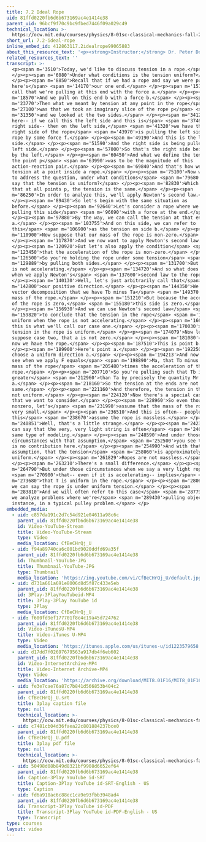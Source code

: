 ```yaml
---
title: 7.2 Ideal Rope
uid: 81ffd0220fb6d6b673169ac4e1414e38
parent_uid: 96bcf9f70c9bc9fbed7446f09a029c49
technical_location: >-
  https://ocw.mit.edu/courses/physics/8-01sc-classical-mechanics-fall-2016/week-2-newtons-laws/7.2-ideal-rope/7.2-ideal-rope
short_url: 7.2-ideal-rope
inline_embed_id: 412863117.2idealrope99065883
about_this_resource_text: '<p><strong>Instructor:</strong> Dr. Peter Dourmashkin</p>'
related_resources_text: ''
transcript: >-
  <p><span m='3510'>Today, we'd like to discuss tension in a rope.</span>
  </p><p><span m='6080'>Under what conditions is the tension uniform?</span>
  </p><p><span m='8850'>Recall that if we had a rope and say we were pulling--
  here's</span> <span m='14170'>our one end.</span> </p><p><span m='15170'>We'll
  call that we're pulling at this end with the force a.</span> </p><p><span
  m='18570'>And we pull on this end b with a force b.</span> </p><p><span
  m='23770'>Then what we meant by tension at any point in the rope</span> <span
  m='27100'>was that we took an imaginary slice of the rope p</span> <span
  m='31350'>and we looked at the two sides.</span> </p><p><span m='34120'>And
  here-- if we call this the left side and this is</span> <span m='37460'>the
  right side-- then on the left side,</span> <span m='41320'>we have that the
  right side of the rope</span> <span m='43970'>is pulling the left side of the
  rope by some force f.</span> </p><p><span m='49190'>And this is the left
  side.</span> </p><p><span m='51590'>And the right side is being pulled by the
  left side.</span> </p><p><span m='57000'>So that's the right side being pulled
  by the left.</span> </p><p><span m='60450'>And what we define the tension at
  the point p</span> <span m='63990'>was to be the magnitude of this
  action-reaction pair.</span> </p><p><span m='69840'>And that's how we define
  tension at a point inside a rope.</span> </p><p><span m='75100'>Now we'd like
  to address the question, under what conditions</span> <span m='79680'>can we
  say that the tension is uniform?</span> </p><p><span m='82830'>Which means
  that at all points p, the tension is the same.</span> </p><p><span
  m='86250'>In order to analyze this, we'll apply Newton's second law.</span>
  </p><p><span m='89430'>So let's begin with the same situation as
  before.</span> </p><p><span m='92640'>Let's consider a rope where we're
  pulling this side</span> <span m='96690'>with a force at the end.</span>
  </p><p><span m='97880'>By the way, we can call the tension at that end T of
  a.</span> </p><p><span m='103755'>And on this side, we can refer to
  this</span> <span m='106900'>as the tension on side b.</span> </p><p><span
  m='110900'>Now suppose that our mass of the rope is non-zero.</span>
  </p><p><span m='117870'>And we now want to apply Newton's second law.</span>
  </p><p><span m='120920'>But let's also apply the condition</span> <span
  m='123450'>that the acceleration of the rope is non-zero.</span> </p><p><span
  m='126500'>So you're holding the rope under some tension</span> <span
  m='129889'>by pulling both sides.</span> </p><p><span m='131700'>But the rope
  is not accelerating.</span> </p><p><span m='134720'>And so what does that mean
  when we apply Newton's</span> <span m='137600'>second law to the rope?</span>
  </p><p><span m='140130'>Well, let's just arbitrarily call that</span> <span
  m='142800'>our positive direction.</span> </p><p><span m='144350'>We see by
  vector decomposition that we have Tb minus Ta</span> <span m='149370'>equals
  mass of the rope.</span> </p><p><span m='151210'>But because the acceleration
  of the rope is zero,</span> <span m='155180'>this side is zero.</span>
  </p><p><span m='156930'>And we can use Newton's second law</span> <span
  m='159820'>to conclude that the tension in the rope</span> <span m='162910'>is
  uniform when the rope is not accelerating.</span> </p><p><span m='166180'>And
  this is what we'll call our case one.</span> </p><p><span m='170030'>A zero
  tension in the rope is uniform.</span> </p><p><span m='174079'>Now let's
  suppose case two, that a is not zero.</span> </p><p><span m='181080'>And so
  now we have the rope.</span> </p><p><span m='187510'>This is point b.</span>
  </p><p><span m='189900'>Here's point a.</span> </p><p><span m='192250'>We'll
  choose a uniform direction a.</span> </p><p><span m='194213'>And now we can
  see when we apply F equals</span> <span m='198890'>Ma, that Tb minus Ta equals
  mass of the rope</span> <span m='205480'>times the acceleration of the
  rope.</span> </p><p><span m='207710'>So you're pulling such that Tb is
  greater</span> <span m='212960'>than Ta by precisely the quantity Mr times
  a.</span> </p><p><span m='218160'>So the tension at the ends are not the
  same.</span> </p><p><span m='221160'>And therefore, the tension in the rope is
  not uniform.</span> </p><p><span m='224120'>Now there's a special case here
  that we want to consider.</span> </p><p><span m='228960'>So even though a is
  nonzero, let's</span> <span m='231990'>assume that the mass of the rope is
  very small.</span> </p><p><span m='236510'>And this is often-- people call
  this</span> <span m='238670'>assume the rope is massless.</span> </p><p><span
  m='240851'>Well, that's a little strange.</span> </p><p><span m='242370'>We
  can say that the very, very light string is often</span> <span m='246870'>the
  same type of modeling.</span> </p><p><span m='248590'>And under those
  circumstances with that assumption,</span> <span m='252500'>you see that there
  is no contribution here.</span> </p><p><span m='254990'>And with that
  assumption, that the tension</span> <span m='258060'>is approximately
  uniform.</span> </p><p><span m='261829'>Ropes are not massless.</span>
  </p><p><span m='263210'>There's a small difference.</span> </p><p><span
  m='264790'>But under those circumstances when we say a very light rope</span>
  <span m='270980'>that-- even if it is accelerating-- implies</span> <span
  m='273680'>that T is uniform in the rope.</span> </p><p><span m='280610'>And
  we can say the rope is under uniform tension.</span> </p><p><span
  m='283810'>And we will often refer to this case</span> <span m='287790'>when
  we analyze problems where we're</span> <span m='289430'>pulling objects, for
  instance, in a typical pulley problem.</span> </p>
embedded_media:
  - uid: c857da191c2d7c54d921e04611a98c6c
    parent_uid: 81ffd0220fb6d6b673169ac4e1414e38
    id: Video-YouTube-Stream
    title: Video-YouTube-Stream
    type: Video
    media_location: CfBeCHrQj_U
  - uid: f94a89740ca6c801bd9020ddfd69a35f
    parent_uid: 81ffd0220fb6d6b673169ac4e1414e38
    id: Thumbnail-YouTube-JPG
    title: Thumbnail-YouTube-JPG
    type: Thumbnail
    media_location: 'https://img.youtube.com/vi/CfBeCHrQj_U/default.jpg'
  - uid: d731a661a691e8006d8d5f87c433e5eb
    parent_uid: 81ffd0220fb6d6b673169ac4e1414e38
    id: 3Play-3PlayYouTubeid-MP4
    title: 3Play-3Play YouTube id
    type: 3Play
    media_location: CfBeCHrQj_U
  - uid: f600fd9ef177701f8e4c19a45d724762
    parent_uid: 81ffd0220fb6d6b673169ac4e1414e38
    id: Video-iTunesU-MP4
    title: Video-iTunes U-MP4
    type: Video
    media_location: 'https://itunes.apple.com/us/itunes-u/id1223579658'
  - uid: d17dd7f02697679563a917db4f6eb602
    parent_uid: 81ffd0220fb6d6b673169ac4e1414e38
    id: Video-InternetArchive-MP4
    title: Video-Internet Archive-MP4
    type: Video
    media_location: 'https://archive.org/download/MIT8.01F16/MIT8_01F16_L07v02_360p.mp4'
  - uid: fe3e7cae76a87c7b841d566853b404c2
    parent_uid: 81ffd0220fb6d6b673169ac4e1414e38
    id: CfBeCHrQj_U.srt
    title: 3play caption file
    type: null
    technical_location: >-
      https://ocw.mit.edu/courses/physics/8-01sc-classical-mechanics-fall-2016/week-2-newtons-laws/7.2-ideal-rope/7.2-ideal-rope/CfBeCHrQj_U.srt
  - uid: c7481cb04d36faea22c801884237bce0
    parent_uid: 81ffd0220fb6d6b673169ac4e1414e38
    id: CfBeCHrQj_U.pdf
    title: 3play pdf file
    type: null
    technical_location: >-
      https://ocw.mit.edu/courses/physics/8-01sc-classical-mechanics-fall-2016/week-2-newtons-laws/7.2-ideal-rope/7.2-ideal-rope/CfBeCHrQj_U.pdf
  - uid: 50498d08b849d8321bf9908d6652ef64
    parent_uid: 81ffd0220fb6d6b673169ac4e1414e38
    id: Caption-3Play YouTube id-SRT
    title: Caption-3Play YouTube id-SRT-English - US
    type: Caption
  - uid: fd6a918ac6c88ec1ca9e93fbb3948ad4
    parent_uid: 81ffd0220fb6d6b673169ac4e1414e38
    id: Transcript-3Play YouTube id-PDF
    title: Transcript-3Play YouTube id-PDF-English - US
    type: Transcript
type: courses
layout: video
---
```

